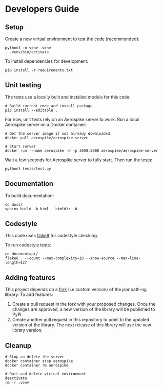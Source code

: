 # Developers Guide

## Setup

Create a new virtual environment to test the code (recommended):
```
python3 -m venv .venv
. .venv/bin/activate
```

To install dependencies for development:
```
pip install -r requirements.txt
```

## Unit testing

The tests use a locally built and installed module for this code:
```
# Build current code and install package
pip install --editable .
```

For now, unit tests rely on an Aerospike server to work.
Run a local Aerospike server on a Docker container:
```
# Get the server image if not already downloaded
docker pull aerospike/aerospike-server

# Start server
docker run --name aerospike -d -p 3000:3000 aerospike/aerospike-server
```

Wait a few seconds for Aerospike server to fully start.
Then run the tests:
```
python3 tests/test.py
```

## Documentation

To build documentation:
```
cd docs/
sphinx-build -b html . htmldir -W
```

## Codestyle

This code uses [flake8](https://github.com/pycqa/flake8) for codestyle checking.

To run codestyle tests:
```
cd documentapi/
flake8 . --count --max-complexity=10 --show-source --max-line-length=127
```

## Adding features

This project depends on a [fork](https://github.com/aerospike-community/jsonpath-ng) (i.e custom version) of the jsonpath-ng library. To add features:
1. Create a pull request in the fork with your proposed changes. Once the changes are approved, a new version of the library will be published to PyPI.
2. Create another pull request in this repository to point to the updated version of the library. The next release of this library will use the new library version.

## Cleanup

```
# Stop an delete the server
docker container stop aerospike
docker container rm aerospike

# Quit and delete virtual environment
deactivate
rm -r .venv
```
